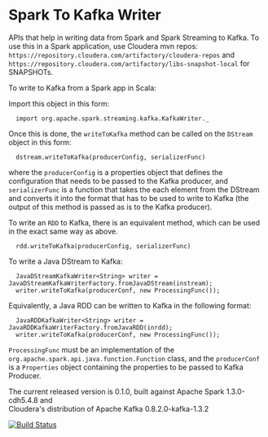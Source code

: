 Spark To Kafka Writer
==============

APIs that help in writing data from Spark and Spark Streaming to Kafka. To use this in a Spark 
application, use Cloudera mvn repos: ``https://repository.cloudera.com/artifactory/cloudera-repos``
and ``https://repository.cloudera.com/artifactory/libs-snapshot-local`` for SNAPSHOTs. 

To write to Kafka from a Spark app in Scala:

Import this object in this form:
```
  import org.apache.spark.streaming.kafka.KafkaWriter._
```

Once this is done, the `writeToKafka` method can be called on the `DStream` object in this form:

```
  dstream.writeToKafka(producerConfig, serializerFunc)
```

where the `producerConfig` is a properties object that defines the configuration that needs to be
passed to the Kafka producer, and `serializerFunc` is a function that takes the each element 
from the DStream and converts it into the format that has to be used to write to Kafka (the 
output of this method is passed as is to the Kafka producer).
 
To write an `RDD` to Kafka, there is an equivalent method, which can be used in the exact same 
way as above.
```
  rdd.writeToKafka(producerConfig, serializerFunc)
```

To write a Java DStream to Kafka:
```   
  JavaDStreamKafkaWriter<String> writer = JavaDStreamKafkaWriterFactory.fromJavaDStream(instream);
  writer.writeToKafka(producerConf, new ProcessingFunc());
```

Equivalently, a Java RDD can be written to Kafka in the following format:
```   
  JavaRDDKafkaWriter<String> writer = JavaRDDKafkaWriterFactory.fromJavaRDD(inrdd);
  writer.writeToKafka(producerConf, new ProcessingFunc());
```
`ProcessingFunc` must be an implementation of the `org.apache.spark.api.java.function.Function` 
class, and the `producerConf` is a `Properties` object containing the properties to be passed to 
Kafka Producer.

The current released version is 0.1.0, built against Apache Spark 1.3.0-cdh5.4.8 and  
Cloudera's distribution of Apache Kafka 0.8.2.0-kafka-1.3.2

[![Build Status](https://travis-ci.org/cloudera/spark-kafka-writer.svg?branch=master)](https://travis-ci.org/cloudera/spark-kafka-writer)
